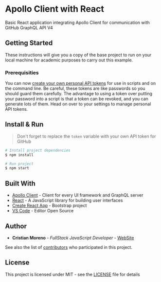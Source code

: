 # Apollo Client with React

Basic React application integrating Apollo Client for communication with GitHub GraphQL API V4

## Getting Started

These instructions will give you a copy of the base project to run on your local machine for academic purposes to carry out this example.

### Prerequisities

You can now [create your own personal API tokens](https://github.com/settings/tokens) for use in scripts and on the command line. Be careful, these tokens are like passwords so you should guard them carefully. The advantage to using a token over putting your password into a script is that a token can be revoked, and you can generate lots of them. Head on over to your settings to manage personal API tokens.


## Install & Run

> Don't forget to replace the `token` variable with your own API token for GitHub

```bash
# Install project dependencies
$ npm install 

# Run project
$ npm start
```


## Built With

* [Apollo Client](https://github.com/apollographql/apollo-client) - Client for every UI framework and GraphQL server
* [React](https://facebook.github.io/react/) - A JavaScript library for building user interfaces
* [Create React App](https://github.com/facebookincubator/create-react-app) - Bootstrap project
* [VS Code](https://code.visualstudio.com/) - Editor Open Source

## Author

* **Cristian Moreno** - *FullStack JavaScript Developer* - [WebSite](https://khriztianmoreno.com)

See also the list of [contributors](https://github.com/khriztianmoreno/apollo-client-with-react/contributors) who participated in this project.

## License

This project is licensed under MIT - see the [LICENSE](LICENSE) file for details
